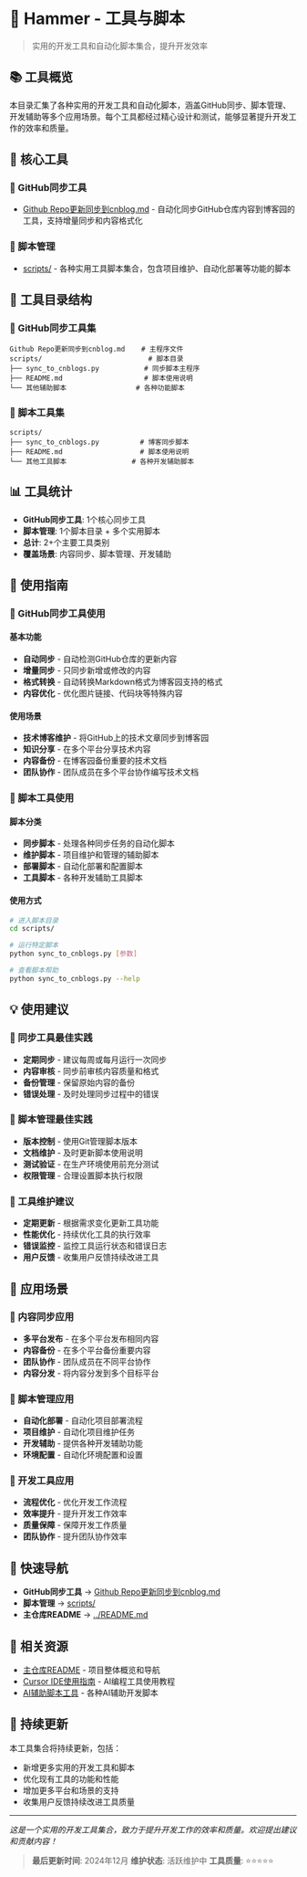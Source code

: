 # 🔨 Hammer - 工具与脚本

> 实用的开发工具和自动化脚本集合，提升开发效率

## 📚 工具概览

本目录汇集了各种实用的开发工具和自动化脚本，涵盖GitHub同步、脚本管理、开发辅助等多个应用场景。每个工具都经过精心设计和测试，能够显著提升开发工作的效率和质量。

## 🔧 核心工具

### 🔄 GitHub同步工具
- [Github Repo更新同步到cnblog.md](Github%20Repo更新同步到cnblog.md) - 自动化同步GitHub仓库内容到博客园的工具，支持增量同步和内容格式化

### 📁 脚本管理
- [scripts/](scripts/) - 各种实用工具脚本集合，包含项目维护、自动化部署等功能的脚本

## 📁 工具目录结构

### 🔄 GitHub同步工具集
```
Github Repo更新同步到cnblog.md    # 主程序文件
scripts/                          # 脚本目录
├── sync_to_cnblogs.py           # 同步脚本主程序
├── README.md                    # 脚本使用说明
└── 其他辅助脚本                 # 各种功能脚本
```

### 📁 脚本工具集
```
scripts/
├── sync_to_cnblogs.py          # 博客同步脚本
├── README.md                   # 脚本使用说明
└── 其他工具脚本                # 各种开发辅助脚本
```

## 📊 工具统计

- **GitHub同步工具**: 1个核心同步工具
- **脚本管理**: 1个脚本目录 + 多个实用脚本
- **总计**: 2+个主要工具类别
- **覆盖场景**: 内容同步、脚本管理、开发辅助

## 🎯 使用指南

### 🔄 GitHub同步工具使用

#### 基本功能
- **自动同步** - 自动检测GitHub仓库的更新内容
- **增量同步** - 只同步新增或修改的内容
- **格式转换** - 自动转换Markdown格式为博客园支持的格式
- **内容优化** - 优化图片链接、代码块等特殊内容

#### 使用场景
- **技术博客维护** - 将GitHub上的技术文章同步到博客园
- **知识分享** - 在多个平台分享技术内容
- **内容备份** - 在博客园备份重要的技术文档
- **团队协作** - 团队成员在多个平台协作编写技术文档

### 📁 脚本工具使用

#### 脚本分类
- **同步脚本** - 处理各种同步任务的自动化脚本
- **维护脚本** - 项目维护和管理的辅助脚本
- **部署脚本** - 自动化部署和配置脚本
- **工具脚本** - 各种开发辅助工具脚本

#### 使用方式
```bash
# 进入脚本目录
cd scripts/

# 运行特定脚本
python sync_to_cnblogs.py [参数]

# 查看脚本帮助
python sync_to_cnblogs.py --help
```

## 💡 使用建议

### 🔄 同步工具最佳实践
- **定期同步** - 建议每周或每月运行一次同步
- **内容审核** - 同步前审核内容质量和格式
- **备份管理** - 保留原始内容的备份
- **错误处理** - 及时处理同步过程中的错误

### 📁 脚本管理最佳实践
- **版本控制** - 使用Git管理脚本版本
- **文档维护** - 及时更新脚本使用说明
- **测试验证** - 在生产环境使用前充分测试
- **权限管理** - 合理设置脚本执行权限

### 🔧 工具维护建议
- **定期更新** - 根据需求变化更新工具功能
- **性能优化** - 持续优化工具的执行效率
- **错误监控** - 监控工具运行状态和错误日志
- **用户反馈** - 收集用户反馈持续改进工具

## 🚀 应用场景

### 🔄 内容同步应用
- **多平台发布** - 在多个平台发布相同内容
- **内容备份** - 在多个平台备份重要内容
- **团队协作** - 团队成员在不同平台协作
- **内容分发** - 将内容分发到多个目标平台

### 📁 脚本管理应用
- **自动化部署** - 自动化项目部署流程
- **项目维护** - 自动化项目维护任务
- **开发辅助** - 提供各种开发辅助功能
- **环境配置** - 自动化环境配置和设置

### 🔧 开发工具应用
- **流程优化** - 优化开发工作流程
- **效率提升** - 提升开发工作效率
- **质量保障** - 保障开发工作质量
- **团队协作** - 提升团队协作效率

## 🔗 快速导航

- **GitHub同步工具** → [Github Repo更新同步到cnblog.md](Github%20Repo更新同步到cnblog.md)
- **脚本管理** → [scripts/](scripts/)
- **主仓库README** → [../README.md](../README.md)

## 📖 相关资源

- [主仓库README](../README.md) - 项目整体概览和导航
- [Cursor IDE使用指南](../%20🚀%20Cursor%20IDE%20使用指南/) - AI编程工具使用教程
- [AI辅助脚本工具](../%20🤖%20Cursor%20Script%20-%20AI辅助脚本工具/) - 各种AI辅助开发脚本

## 🔄 持续更新

本工具集合将持续更新，包括：
- 新增更多实用的开发工具和脚本
- 优化现有工具的功能和性能
- 增加更多平台和场景的支持
- 收集用户反馈持续改进工具质量

---

*这是一个实用的开发工具集合，致力于提升开发工作的效率和质量。欢迎提出建议和贡献内容！*

> **最后更新时间**: 2024年12月
> **维护状态**: 活跃维护中
> **工具质量**: ⭐⭐⭐⭐⭐
